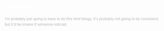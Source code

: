 <h3>
  <h3 class="archive__subtitle" style="margin-bottom: 10px; font-size: 1.5em; color: #fff;">About Me</h3>

  <div class="about-me" style="margin-top: 20px; font-size: 0.8em; line-height: 1.6; color: #b3b3b3;">
    <p style="margin-bottom: 10px;">
      I'm probably just going to have to do this html thingy, it's probably not going to be consistent, but it'd be insane if someone noticed.
    </p>
  </div>
</h3>
